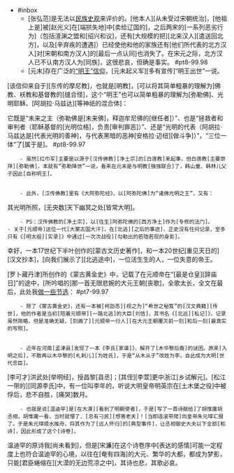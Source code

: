 - #inbox
    - [张弘范]是无法以[民族史观](https://www.zhihu.com/question/482804934/answer/2124895998)来评价的。[他本人][从未受过宋朝统治]，[他祖上是]被[赵光义]在[端拱失地]中[卖给辽国的]，之后两宋的[一系列恶劣行为]（包括澶渊之盟和[绍兴和议]，还有[大规模的把][北来汉人][遣送回北方]，以及[辛弃疾的遭遇]）已经使他和他的家族还有[他们所代表的北方汉人]对[宋朝和南方汉人]的[最后一点认同]也消失了。在宋元之际，北方汉人已不认南方汉人为[同族]，这很悲哀，但确是事实。 #pt8-99.98
    - [元末]存在广泛的[“明王”信仰](https://www.zhihu.com/question/464603475/answer/2149077361)，[元末起义军][多有宣传]“明王出世”一说。

[该信仰来自于][东传的摩尼教]，也就是[明教]，[可以将其简单粗暴的理解为]佛教、袄教和基督教的[缝合怪]，这个“明王”也可以简单粗暴的理解为[弥勒佛]、光明耶稣、[阿胡拉·马兹达][等神祇的混合体]：

它既是“未来之主（弥勒佛是[未来佛]，释迦牟尼佛的[继任者]）”、也是“拯救者和审判者（耶稣基督的[光明位格]，负责[审判罪恶]）”、还是“光明的代表（阿胡拉·马兹达是[代表光明的善神]，与代表黑暗的恶神[安格拉·迈纽][做斗争]）”，“三位一体”了[属于是]。 #pt8-99.97


        - 虽然[红巾军]主要是以源于[汉传佛教][净土宗]的[白莲教]来起事，但白莲教[主要崇拜][弥勒佛]，本就有“弥勒降世”一说，看来在元末是与明教[强强联合]了，韩山童、韩林儿父子因此[自称明王]。


        - 此外，[汉传佛教]里有《大阿弥陀经》，以[阿弥陀佛]为“诸佛光明之王”，又有：

其光明所照，[无央数]天下幽冥之处[皆常大明]。

        - PS：汉传佛教的[净土宗]，以[往生]阿弥陀佛的[西方净土]作为[专修的法门]。
    - 关于[元顺帝]这位一代[大蒙古国大汗]，在[北逃][之后的事迹]，正史没有任何记录，至多只有《[明太祖][实录]》中通过[一次次战役][勾勒出的若隐若现的身影]。

幸好，一本17世纪下半叶创作的[蒙古文历史著作]，和一本20世纪[重见天日的][汉文抄本]，[向我们展示了][北逃途中]，一位活生生的人，一位失意的帝王。

[罗卜藏丹津]所创作的《蒙古黄金史》中，记载了在元顺帝在“[最是仓皇][辞庙日]”的途中，[所吟唱的]那一首无限悲婉的大元王朝[丧歌]，全歌太长，全文在最后，此处我[做一些节选](https://www.zhihu.com/question/28401393/answer/2149273972)： #pt7-99.97


        - 除了《蒙古黄金史》，还有一本被[柯劭忞][视之为]“希世之秘笈”的[汉文典籍][传世]，他的作者是当初[陪着元顺帝][一路北逃]的大臣[刘佶]，其书名《[北巡][私记]》，记录虽然简略，但是准确无疑，[刻画了][元顺帝一行人][在大元王朝覆灭前一刻]和后一刻[最真实的写照]。


        - 近年在河南[孟津县]发现了一本《李氏[家谱]》，解开了[木华黎后裔]的谜团。原来[入明之后]，不敢再以木华黎的[札剌儿][为姓氏]，于是“从木从子”改姓为李，自此成为大明[世代忠臣]。

[李可才]洪武处[举明经]，授昌黎[县丞]；[其侄][李萱]更中浙江[乡试解元]。[松江一带的][同源李氏]中，有一位叫李年的，听说大明皇帝明英宗在[土木堡之役]中被俘后，悲不自胜，[痛哭]数月。


        - 也就是说[温迪罕]是[在大漠][看到了明朝使者]，于是[写了一首诗献给]了胡惟庸胡丞相，胡惟庸一看，当时就懵了，[总有刁民][想害老夫]！[当即连滚带爬]向皇帝朱元璋汇报了。于是朱元璋顺水推舟，将其作为了[远人怀归]的[典型事件]，让丞相御史大夫以下全部[和诗]，因此形成了这个[诗卷]。

温迪罕的原诗我[尚未看到]，但是[宋濂]在这个诗卷序中[表达的感情]可能一定程度上也符合温迪罕的心境，以往在[奄有四海]的大元、繁华的大都，都成为梦影，只能[君臣蜷缩在][大漠的无边荒凉之中]，其诗也悲，其歌必哀。

